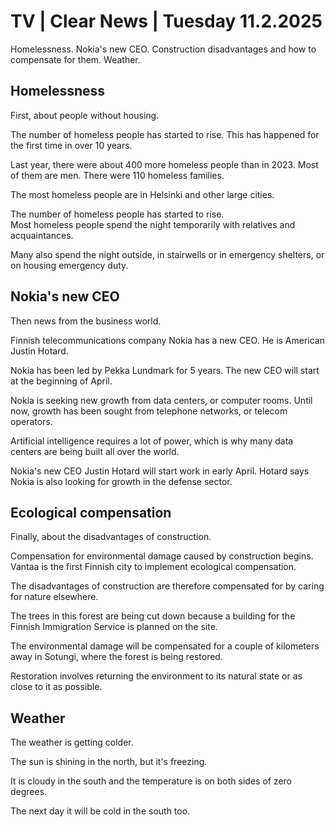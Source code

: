 # TV \| Clear News \| Tuesday 11.2.2025

Homelessness. Nokia's new CEO. Construction disadvantages and how to compensate for them. Weather.

## Homelessness

First, about people without housing.

The number of homeless people has started to rise. This has happened for the first time in over 10 years.

Last year, there were about 400 more homeless people than in 2023. Most of them are men. There were 110 homeless families.

The most homeless people are in Helsinki and other large cities.

The number of homeless people has started to rise.\
Most homeless people spend the night temporarily with relatives and acquaintances.

Many also spend the night outside, in stairwells or in emergency shelters, or on housing emergency duty.

## Nokia's new CEO

Then news from the business world.

Finnish telecommunications company Nokia has a new CEO. He is American Justin Hotard.

Nokia has been led by Pekka Lundmark for 5 years. The new CEO will start at the beginning of April.

Nokia is seeking new growth from data centers, or computer rooms. Until now, growth has been sought from telephone networks, or telecom operators.

Artificial intelligence requires a lot of power, which is why many data centers are being built all over the world.

Nokia's new CEO Justin Hotard will start work in early April. Hotard says Nokia is also looking for growth in the defense sector.

## Ecological compensation

Finally, about the disadvantages of construction.

Compensation for environmental damage caused by construction begins. Vantaa is the first Finnish city to implement ecological compensation.

The disadvantages of construction are therefore compensated for by caring for nature elsewhere.

The trees in this forest are being cut down because a building for the Finnish Immigration Service is planned on the site.

The environmental damage will be compensated for a couple of kilometers away in Sotungi, where the forest is being restored.

Restoration involves returning the environment to its natural state or as close to it as possible.

## Weather

The weather is getting colder.

The sun is shining in the north, but it's freezing.

It is cloudy in the south and the temperature is on both sides of zero degrees.

The next day it will be cold in the south too.
